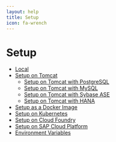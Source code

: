 ```yaml
---
layout: help
title: Setup
icon: fa-wrench
---
```


Setup
===

* [Local](setup_desktop.html)
* [Setup on Tomcat](setup_tomcat.html)
  * [Setup on Tomcat with PostgreSQL](setup_tomcat_postgresql.html)
  * [Setup on Tomcat with MySQL](setup_tomcat_mysql.html)
  * [Setup on Tomcat with Sybase ASE](setup_tomcat_sybase.html)
  * [Setup on Tomcat with HANA](setup_tomcat_hana.html)
* [Setup as a Docker Image](setup_docker.html)
* [Setup on Kubernetes](setup_kubernetes.html)
* [Setup on Cloud Foundry](setup_cloudfoundry.html)
* [Setup on SAP Cloud Platform](setup_sapcp.html)
* [Environment Variables](setup_environment_variables.html)

